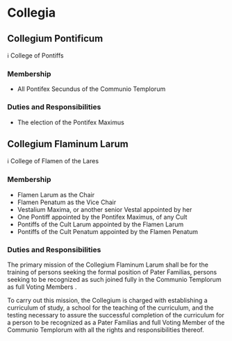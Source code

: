 Collegia
========

Collegium Pontificum
---------

:information_source: College of Pontiffs

### Membership

* All Pontifex Secundus of the Communio Templorum

### Duties and Responsibilities

* The election of the Pontifex Maximus

Collegium Flaminum Larum
---------

:information_source: College of Flamen of the Lares

### Membership

* Flamen Larum as the Chair
* Flamen Penatum as the Vice Chair
* Vestalium Maxima, or another senior Vestal appointed by her
* One Pontiff appointed by the Pontifex Maximus, of any Cult
* Pontiffs of the Cult Larum appointed by the Flamen Larum
* Pontiffs of the Cult Penatum appointed by the Flamen Penatum

### Duties and Responsibilities

The primary mission of the Collegium Flaminum Larum shall be for the training of persons
seeking the formal position of Pater Familias, persons seeking to be recognized as such
joined fully in the Communio Templorum as full Voting Members .

To carry out this mission, the Collegium is charged with establishing a curriculum of study, a
school for the teaching of the curriculum, and the testing necessary to assure the successful
completion of the curriculum for a person to be recognized as a Pater Familias and full Voting
Member of the Communio Templorum with all the rights and responsibilities thereof.
